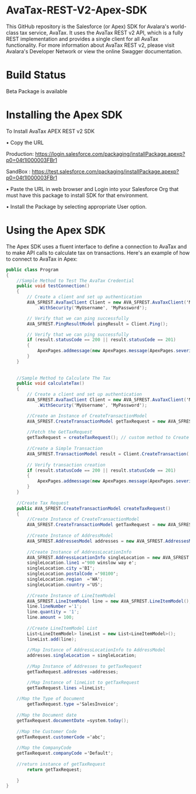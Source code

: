 # AvaTax-REST-V2-Apex-SDK

This GitHub repository is the Salesforce (or Apex) SDK for Avalara's world-class tax service, AvaTax. It uses the AvaTax REST v2 API, which is a fully REST implementation and provides a single client for all AvaTax functionality. For more information about AvaTax REST v2, please visit Avalara's Developer Network or view the online Swagger documentation.

# Build Status

Beta Package is available

# Installing the Apex SDK

To Install AvaTax APEX REST v2 SDK 

• Copy the URL 

Production: https://login.salesforce.com/packaging/installPackage.apexp?p0=04t1I000003FBr1

SandBox : https://test.salesforce.com/packaging/installPackage.apexp?p0=04t1I000003FBr1

• Paste the URL in web browser and Login into your Salesforce Org that must have this package to install SDK for that environment.

• Install the Package by selecting appropriate User option. 


# Using the Apex SDK

The Apex SDK uses a fluent interface to define a connection to AvaTax and to make API calls to calculate tax on transactions. Here's an example of how to connect to AvaTax in Apex:

```csharp
public class Program
{
    //Sample Method to Test The AvaTax Credential
    public void testConnection()
    {
        // Create a client and set up authentication
        AVA_SFREST.AvaTaxClient Client = new AVA_SFREST.AvaTaxClient('MyTestApp', '1.0', AVA_SFREST.Environment.MachineName, AVA_SFREST.AvaTaxEnvironment.Sandbox)
            .WithSecurity('MyUsername', 'MyPassword');

        // Verify that we can ping successfully
        AVA_SFREST.PingResultModel pingResult = Client.Ping();

        // Verify that we can ping successfully
        if (result.statusCode == 200 || result.statusCode == 201)
        {
            ApexPages.addmessage(new ApexPages.message(ApexPages.severity.SUCCESS, 'Connected to AvaTax'));
        }
    }
    
    
    //Sample Method to Calculate The Tax
    public void calculateTax()
    {
        // Create a client and set up authentication
        AVA_SFREST.AvaTaxClient Client = new AVA_SFREST.AvaTaxClient('MyTestApp', '1.0', AVA_SFREST.Environment.MachineName, AVA_SFREST.AvaTaxEnvironment.Sandbox)
            .WithSecurity('MyUsername', 'MyPassword');

        //Create an Instance of CreateTransactionModel
        AVA_SFREST.CreateTransactionModel getTaxRequest = new AVA_SFREST.CreateTransactionModel();
        
        //Fetch the GetTaxRequest
        getTaxRequest = createTaxRequest(); // custom method to Create Tax Request
       
        //Create a Simple Transaction
        AVA_SFREST.TransactionModel result = Client.CreateTransaction('Addresses',getTaxRequest);
      
        // Verify transaction creation 
        if (result.statusCode == 200 || result.statusCode == 201)
        {
            ApexPages.addmessage(new ApexPages.message(ApexPages.severity.SUCCESS, 'Transaction Created in AvaTax'));
        }
    }
    
    //Create Tax Request 
    public AVA_SFREST.CreateTransactionModel createTaxRequest()
    {
        //Create Instance of CreateTransactionModel
        AVA_SFREST.CreateTransactionModel getTaxRequest = new AVA_SFREST.CreateTransactionModel();
        
        //Create Instance of AddressModel
        AVA_SFREST.AddressesModel addresses = new AVA_SFREST.AddressesModel();
		
        //Create Instance of AddressLocationInfo
        AVA_SFREST.AddressLocationInfo singleLocation = new AVA_SFREST.AddressLocationInfo();
        singleLocation.line1 ='900 winslow way e';
        singleLocation.city ='BI';
        singleLocation.postalCode ='98100';
        singleLocation.region  ='WA';
        singleLocation.country ='US';
            
        //Create Instance of LineItemModel
        AVA_SFREST.LineItemModel line = new AVA_SFREST.LineItemModel();
        line.lineNumber ='1';    
        line.quantity = '1';
        line.amount = 100;
        
        //Create LineItemModel List
        List<LineItemModel> lineList = new List<LineItemModel>();
        lineList.add(line);   
        
        //Map Instance of AddressLocationInfo to AddressModel
        addresses.singleLocation = singleLocation;
        
        //Map Instance of Addresses to getTaxRequest
        getTaxRequest.addresses =addresses;

        //Map Instance of lineList to getTaxRequest
        getTaxRequest.lines =lineList;
        
	//Map the Type of Document
        getTaxRequest.type ='SalesInvoice';
        
	//Map the Document date
	getTaxRequest.documentDate =system.today();
	
	//Map the Customer Code
	getTaxRequest.customerCode ='abc';
        
	//Map the CompanyCode
	getTaxRequest.companyCode ='Default';
        
	//return instance of getTaxRequest
        return getTaxRequest;
	
    }
}
```
